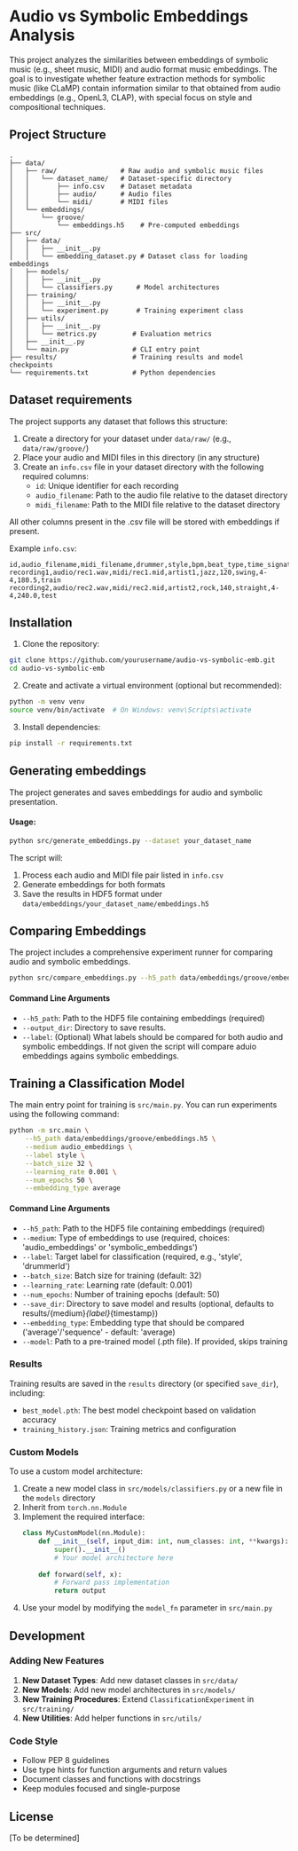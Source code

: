 # Audio vs Symbolic Embeddings Analysis

This project analyzes the similarities between embeddings of symbolic music (e.g., sheet music, MIDI) and audio format music embeddings. The goal is to investigate whether feature extraction methods for symbolic music (like CLaMP) contain information similar to that obtained from audio embeddings (e.g., OpenL3, CLAP), with special focus on style and compositional techniques.

## Project Structure

```
.
├── data/
│   ├── raw/                # Raw audio and symbolic music files
│   │   └── dataset_name/   # Dataset-specific directory
│   │       ├── info.csv    # Dataset metadata
│   │       ├── audio/      # Audio files
│   │       └── midi/       # MIDI files
│   └── embeddings/
│       └── groove/
│           └── embeddings.h5    # Pre-computed embeddings
├── src/
│   ├── data/
│   │   ├── __init__.py
│   │   └── embedding_dataset.py # Dataset class for loading embeddings
│   ├── models/
│   │   ├── __init__.py
│   │   └── classifiers.py      # Model architectures
│   ├── training/
│   │   ├── __init__.py
│   │   └── experiment.py       # Training experiment class
│   ├── utils/
│   │   ├── __init__.py
│   │   └── metrics.py         # Evaluation metrics
│   ├── __init__.py
│   └── main.py                # CLI entry point
├── results/                   # Training results and model checkpoints
└── requirements.txt           # Python dependencies
```

## Dataset requirements

The project supports any dataset that follows this structure:

1. Create a directory for your dataset under `data/raw/` (e.g., `data/raw/groove/`)
2. Place your audio and MIDI files in this directory (in any structure)
3. Create an `info.csv` file in your dataset directory with the following required columns:
   - `id`: Unique identifier for each recording
   - `audio_filename`: Path to the audio file relative to the dataset directory
   - `midi_filename`: Path to the MIDI file relative to the dataset directory

All other columns present in the .csv file will be stored with embeddings if present.

Example `info.csv`:
```csv
id,audio_filename,midi_filename,drummer,style,bpm,beat_type,time_signature,duration,split
recording1,audio/rec1.wav,midi/rec1.mid,artist1,jazz,120,swing,4-4,180.5,train
recording2,audio/rec2.wav,midi/rec2.mid,artist2,rock,140,straight,4-4,240.0,test
```

## Installation

1. Clone the repository:
```bash
git clone https://github.com/yourusername/audio-vs-symbolic-emb.git
cd audio-vs-symbolic-emb
```

2. Create and activate a virtual environment (optional but recommended):
```bash
python -m venv venv
source venv/bin/activate  # On Windows: venv\Scripts\activate
```

3. Install dependencies:
```bash
pip install -r requirements.txt
```

## Generating embeddings

The project generates and saves embeddings for audio and symbolic presentation.

#### Usage:

```bash
python src/generate_embeddings.py --dataset your_dataset_name
```

The script will:
1. Process each audio and MIDI file pair listed in `info.csv`
2. Generate embeddings for both formats
3. Save the results in HDF5 format under `data/embeddings/your_dataset_name/embeddings.h5`


## Comparing Embeddings

The project includes a comprehensive experiment runner for comparing audio and symbolic embeddings.

```bash
python src/compare_embeddings.py --h5_path data/embeddings/groove/embeddings.h5 --output_dir results --label style  
```

#### Command Line Arguments

- `--h5_path`: Path to the HDF5 file containing embeddings (required)
- `--output_dir`: Directory to save results.
- `--label`: (Optional) What labels should be compared for both audio and symbolic embeddings. If not given the script will compare aduio embeddings agains symbolic embeddings. 

## Training a Classification Model

The main entry point for training is `src/main.py`. You can run experiments using the following command:

```bash
python -m src.main \
    --h5_path data/embeddings/groove/embeddings.h5 \
    --medium audio_embeddings \
    --label style \
    --batch_size 32 \
    --learning_rate 0.001 \
    --num_epochs 50 \
    --embedding_type average 
```

#### Command Line Arguments

- `--h5_path`: Path to the HDF5 file containing embeddings (required)
- `--medium`: Type of embeddings to use (required, choices: 'audio_embeddings' or 'symbolic_embeddings')
- `--label`: Target label for classification (required, e.g., 'style', 'drummerId')
- `--batch_size`: Batch size for training (default: 32)
- `--learning_rate`: Learning rate (default: 0.001)
- `--num_epochs`: Number of training epochs (default: 50)
- `--save_dir`: Directory to save model and results (optional, defaults to results/{medium}_{label}_{timestamp})
- `--embedding_type`: Embedding type that should be compared ('average'/'sequence' - default: 'average)
- `--model`: Path to a pre-trained model (.pth file). If provided, skips training
### Results

Training results are saved in the `results` directory (or specified `save_dir`), including:
- `best_model.pth`: The best model checkpoint based on validation accuracy
- `training_history.json`: Training metrics and configuration

### Custom Models

To use a custom model architecture:

1. Create a new model class in `src/models/classifiers.py` or a new file in the `models` directory
2. Inherit from `torch.nn.Module`
3. Implement the required interface:
   ```python
   class MyCustomModel(nn.Module):
       def __init__(self, input_dim: int, num_classes: int, **kwargs):
           super().__init__()
           # Your model architecture here
           
       def forward(self, x):
           # Forward pass implementation
           return output
   ```
4. Use your model by modifying the `model_fn` parameter in `src/main.py`

## Development

### Adding New Features

1. **New Dataset Types**: Add new dataset classes in `src/data/`
2. **New Models**: Add new model architectures in `src/models/`
3. **New Training Procedures**: Extend `ClassificationExperiment` in `src/training/`
4. **New Utilities**: Add helper functions in `src/utils/`

### Code Style

- Follow PEP 8 guidelines
- Use type hints for function arguments and return values
- Document classes and functions with docstrings
- Keep modules focused and single-purpose

## License

[To be determined] 
